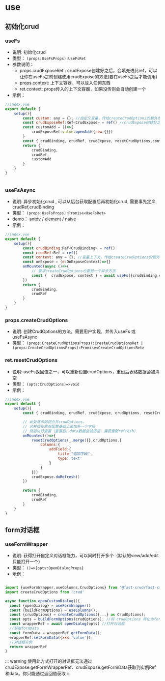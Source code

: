 # use

## 初始化crud

### useFs
* 说明: 初始化crud
* 类型： `(props:UseFsProps):UseFsRet`
* 参数说明：
    * props.crudExposeRef :  crudExpose创建好之后，会填充进此ref，可以让你在useFs之前创建使用crudExpose的方法(要在useFs之后才能调用)
    * props.context: 上下文容器，可以放入任何东西
    * ret.context: props传入的上下文容器，如果没传则会自动创建一个
* 示例：

```js
//index.vue
export default {
    setup(){
        const custom: any = {}; //自定义变量，传给createCrudOptions的额外参数（可以任意命名，任意多个）
        const crudExposeRef:Ref<CrudExpose> = ref() //crudExpose创建好之后，会填充进此ref，可以在useFs之前创建使用crudExpose的方法
        const customAdd = ()=>{
            crudExposeRef.value.openAdd({row:{}})
        }
        const { crudBinding, crudRef, crudExpose, resetCrudOptions,context } = useFs({ createCrudOptions, context: custom, crudExposeRef});
        return {
            crudBinding,
            crudRef,
            customAdd
        }
    }
}
   
```

### useFsAsync
* 说明: 异步初始化crud , 可以从后台获取配置后再初始化crud, 需要事先定义crudRef,crudBinding
* 类型： `(props:UseFsProps):Promise<UseFsRet>`
* demo： [antdv](http://fast-crud.docmirror.cn/antdv/#/crud/advanced/from-backend)  /  [element](http://fast-crud.docmirror.cn/element/#/crud/advanced/from-backend)  /  [naive](http://fast-crud.docmirror.cn/naive/#/crud/advanced/from-backend)
* 示例：

```js
//index.vue
export default {
    setup(){
        const crudBinding:Ref<CrudBinding> = ref()
        const crudRef:Ref = ref()
        const context: any = {}; //变量上下文，传给createCrudOptions的额外参数（可以任意命名，任意多个）
        const onExpose = (e:OnExposeContext)=>{}
        onMounted(async ()=>{
            // 要求createCrudOptions也要是一个异步方法
            const {  crudExpose, context } = await useFs({crudBinding,crudRef, createCrudOptions, context });
        })
        return {
            crudBinding,
            crudRef
        }
    }
}
```

### props.createCrudOptions
* 说明: 创建CrudOptions的方法，需要用户实现，并传入useFs 或 useFsAsync
* 类型： `(props:CreateCrudOptionsProps):CreateCrudOptionsRet |  (props:CreateCrudOptionsProps):Promise<CreateCrudOptionsRet>`

### ret.resetCrudOptions
* 说明: useFs返回值之一，可以重新设置crudOptions，重设后表格数据会被清空
* 类型： `(opts:CrudOptions)=>void`
* 示例：

```js
//index.vue
export default {
    setup(){
        const { crudBinding, crudRef, crudExpose, crudOptions, resetCrudOptions } = useFs({ createCrudOptions });

        // 此处演示如何合并crudOptions，
        // 合并后在原有配置基础上追加多一个字段
        // 然后进行重置（重置后，data数据会被清空，需要重新refresh）
        onMounted(()=>{
            resetCrudOptions(_.merge({},crudOptions,{
                columns:{
                    addField:{
                        title:"追加字段",
                        type:'text'
                    }
                }
            }))
            crudExpose.doRefresh()
        })
        
        return {
            crudBinding,
            crudRef
        }
    }
}
```


## form对话框

### useFormWrapper
* 说明: 获得打开自定义对话框能力，可以同时打开多个（默认的view/add/edit只能打开一个）
* 类型： `()=>{opts:OpenDialogProps}`
* 示例：
```js

import {useFormWrapper,useColumns,CrudOptions} from "@fast-crud/fast-crud";
import createCrudOptions from 'crud'

async function openCustomDialog(){
  const {openDialog} = useFormWrapper()
  const {buildFormOptions} = useColumns();
  const {crudOptions} = createCrudOptions({...} as CrudOptions);
  const opts = buildFormOptions(crudOptions); //将 crudOptions 转化为form表单所需要的options
  const wrapperRef = await openDialog(opts) //打开对话框
  //获取formData
  const formData = wrapperRef.getFormData();
  wrapperRef.setFormData({xxx:'value'});
  //对话框实例
  return wrapperRef
}
```
::: warning
使用此方式打开的对话框无法通过crudExpose.getFormWrapperRef、crudExpose.getFormData获取到实例Ref和data。你只能通过返回值获取
:::



